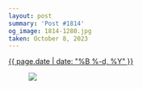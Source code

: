 ```yaml
---
layout: post
summary: 'Post #1814'
og_image: 1814-1280.jpg
taken: October 8, 2023
---
```


<div class="post">
 <time>
  <a href="/1814">
   {{ page.date | date: "%B %-d, %Y" }}
  </a>
 </time>
 <a href="/1814">
  <figure data-taken="10/8/2023">
   <img sizes="(min-width: 700px) 50vw, calc(100vw - 2rem)" src="{{ site.assets_url }}/1814-640.jpg" srcset="{{ site.assets_url }}/1814-320.jpg 320w, {{ site.assets_url }}/1814-640.jpg 640w, {{ site.assets_url }}/1814-960.jpg 960w, {{ site.assets_url }}/1814-1280.jpg 1280w"/>
  </figure>
 </a>
</div>
